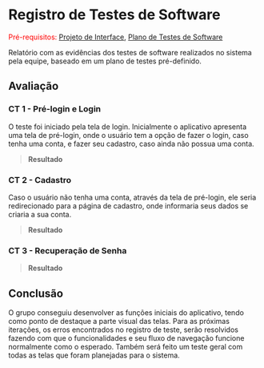 # Registro de Testes de Software

<span style="color:red">Pré-requisitos: <a href="3-Projeto de Interface.md"> Projeto de Interface</a></span>, <a href="8-Plano de Testes de Software.md"> Plano de Testes de Software</a>

Relatório com as evidências dos testes de software realizados no sistema pela equipe, baseado em um plano de testes pré-definido.

## Avaliação

### CT 1 - Pré-login e Login
O teste foi iniciado pela tela de login. Inicialmente o aplicativo apresenta uma tela de pré-login, onde o usuário tem a opção de fazer o login, caso tenha uma conta, e fazer seu cadastro, caso ainda não possua uma conta.


>**Resultado**
>

### CT 2 - Cadastro
Caso o usuário não tenha uma conta, através da tela de pré-login, ele seria redirecionado para a página de cadastro, onde informaria seus dados se criaria a sua conta.


>**Resultado**
>

### CT 3 - Recuperação de Senha


>**Resultado**
>

## Conclusão
O grupo conseguiu desenvolver as funções iniciais do aplicativo, tendo como ponto de destaque a parte visual das telas. Para as próximas iterações, os erros encontrados no registro de teste, serão resolvidos fazendo com que o funcionalidades e seu fluxo de navegação funcione normalmente como o esperado. Também será feito um teste geral com todas as telas que foram planejadas para o sistema.
